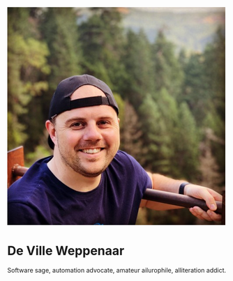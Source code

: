 <img src="/assets/images/profile.jpeg" class="gravatar" />

# De Ville Weppenaar

Software sage, automation advocate, amateur ailurophile, alliteration addict.

<p class="lead">
  <a href="https://twitter.com/devillexio" target="_blank" rel="noopener noreferrer" class="social">
    <i class="fab fa-twitter"></i>
  </a>
  <a href="https://github.com/devillexio" target="_blank" rel="noopener noreferrer" class="social">
    <i class="fab fa-github"></i>
  </a>
  <a href="https://www.linkedin.com/in/devillexio" target="_blank" rel="noopener noreferrer" class="social">
    <i class="fab fa-linkedin-in"></i>
  </a>
</p>
